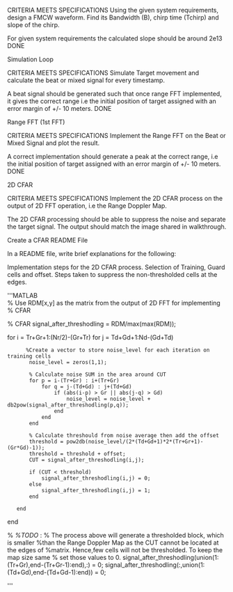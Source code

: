 CRITERIA
MEETS SPECIFICATIONS
Using the given system requirements, design
a FMCW waveform. Find its Bandwidth (B), chirp time (Tchirp) and slope of the chirp.

For given system requirements the calculated slope should be around 2e13
DONE

Simulation Loop

CRITERIA
MEETS SPECIFICATIONS
Simulate Target movement and calculate the beat or mixed signal for every timestamp.

A beat signal should be generated such that once range FFT implemented, it gives the correct range i.e the initial position of target assigned with an error margin of +/- 10 meters.
DONE

Range FFT (1st FFT)

CRITERIA
MEETS SPECIFICATIONS
Implement the Range FFT on the Beat or Mixed Signal and plot the result.

A correct implementation should generate a peak at the correct range, i.e the
initial position of target assigned with an error margin of +/- 10 meters.
DONE

2D CFAR

CRITERIA
MEETS SPECIFICATIONS
Implement the 2D CFAR process on the output of 2D FFT operation, i.e the Range Doppler Map.

The 2D CFAR processing should be able to suppress the noise and separate
the target signal. The output should match the image shared in walkthrough.

Create a CFAR README File

In a README file, write brief explanations for the following:

Implementation steps for the 2D CFAR process.
Selection of Training, Guard cells and offset.
Steps taken to suppress the non-thresholded cells at the edges.

'''MATLAB	
   % Use RDM[x,y] as the matrix from the output of 2D FFT for implementing
   % CFAR
   
   % CFAR
   signal_after_threshodling = RDM/max(max(RDM));

   for i = Tr+Gr+1:(Nr/2)-(Gr+Tr)
       for j = Td+Gd+1:Nd-(Gd+Td)

          %Create a vector to store noise_level for each iteration on training cells
           noise_level = zeros(1,1);

           % Calculate noise SUM in the area around CUT
           for p = i-(Tr+Gr) : i+(Tr+Gr)
               for q = j-(Td+Gd) : j+(Td+Gd)
                   if (abs(i-p) > Gr || abs(j-q) > Gd)
                       noise_level = noise_level + db2pow(signal_after_threshodling(p,q));
                   end
               end
           end

           % Calculate threshould from noise average then add the offset
           threshold = pow2db(noise_level/(2*(Td+Gd+1)*2*(Tr+Gr+1)-(Gr*Gd)-1));
           threshold = threshold + offset;
           CUT = signal_after_threshodling(i,j);

           if (CUT < threshold)
               signal_after_threshodling(i,j) = 0;
           else
               signal_after_threshodling(i,j) = 1;
           end

       end
   end



   % *%TODO* :
   % The process above will generate a thresholded block, which is smaller 
   %than the Range Doppler Map as the CUT cannot be located at the edges of
   %matrix. Hence,few cells will not be thresholded. To keep the map size same
   % set those values to 0. 
   signal_after_threshodling(union(1:(Tr+Gr),end-(Tr+Gr-1):end),:) = 0; 
   signal_after_threshodling(:,union(1:(Td+Gd),end-(Td+Gd-1):end)) = 0;

'''

